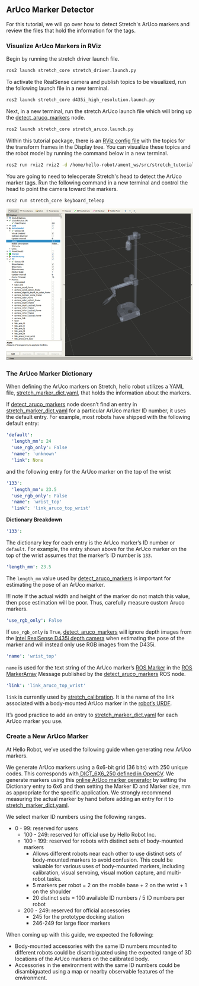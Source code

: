 ## ArUco Marker Detector
For this tutorial, we will go over how to detect Stretch's ArUco markers and review the files that hold the information for the tags.

### Visualize ArUco Markers in RViz
Begin by running the stretch driver launch file.

```{.bash .shell-prompt}
ros2 launch stretch_core stretch_driver.launch.py
```

To activate the RealSense camera and publish topics to be visualized, run the following launch file in a new terminal.

```{.bash .shell-prompt}
ros2 launch stretch_core d435i_high_resolution.launch.py
```

Next, in a new terminal, run the stretch ArUco launch file which will bring up the [detect_aruco_markers](https://github.com/hello-robot/stretch_ros2/blob/humble/stretch_core/stretch_core/detect_aruco_markers.py) node.

```{.bash .shell-prompt}
ros2 launch stretch_core stretch_aruco.launch.py
```

Within this tutorial package, there is an [RViz config file](https://github.com/hello-robot/stretch_tutorials/blob/humble/rviz/aruco_detector_example.rviz) with the topics for the transform frames in the Display tree. You can visualize these topics and the robot model by running the command below in a new terminal.

```{.bash .shell-prompt}
ros2 run rviz2 rviz2 -d /home/hello-robot/ament_ws/src/stretch_tutorials/rviz/aruco_detector_example.rviz
```

You are going to need to teleoperate Stretch's head to detect the ArUco marker tags. Run the following command in a new terminal and control the head to point the camera toward the markers.   

```{.bash .shell-prompt}
ros2 run stretch_core keyboard_teleop
```

<p align="center">
  <img src="https://raw.githubusercontent.com/hello-robot/stretch_tutorials/noetic/images/aruco_detector.gif"/>
</p>

### The ArUco Marker Dictionary
When defining the ArUco markers on Stretch, hello robot utilizes a YAML file, [stretch_marker_dict.yaml](https://github.com/hello-robot/stretch_ros2/blob/humble/stretch_core/config/stretch_marker_dict.yaml), that holds the information about the markers.

If [detect_aruco_markers](https://github.com/hello-robot/stretch_ros2/blob/humble/stretch_core/stretch_core/detect_aruco_markers.py) node doesn’t find an entry in [stretch_marker_dict.yaml](https://github.com/hello-robot/stretch_ros2/blob/humble/stretch_core/config/stretch_marker_dict.yaml) for a particular ArUco marker ID number, it uses the default entry. For example, most robots have shipped with the following default entry:

```yaml
'default':
  'length_mm': 24
  'use_rgb_only': False
  'name': 'unknown'
  'link': None
```

and the following entry for the ArUco marker on the top of the wrist

```yaml
'133':
  'length_mm': 23.5
  'use_rgb_only': False
  'name': 'wrist_top'
  'link': 'link_aruco_top_wrist'
```


**Dictionary Breakdown**

```yaml
'133':
```

 The dictionary key for each entry is the ArUco marker’s ID number or `default`. For example, the entry shown above for the ArUco marker on the top of the wrist assumes that the marker’s ID number is `133`.

```yaml
'length_mm': 23.5
```

The `length_mm` value used by [detect_aruco_markers](https://github.com/hello-robot/stretch_ros2/blob/humble/stretch_core/stretch_core/detect_aruco_markers.py) is important for estimating the pose of an ArUco marker.

!!! note
    If the actual width and height of the marker do not match this value, then pose estimation will be poor. Thus, carefully measure custom Aruco markers.

```yaml
'use_rgb_only': False
```

If `use_rgb_only` is `True`, [detect_aruco_markers](https://github.com/hello-robot/stretch_ros2/blob/humble/stretch_core/stretch_core/detect_aruco_markers.py) will ignore depth images from the [Intel RealSense D435i depth camera](https://www.intelrealsense.com/depth-camera-d435i/) when estimating the pose of the marker and will instead only use RGB images from the D435i.

```yaml
'name': 'wrist_top'
```

`name` is used for the text string of the ArUco marker’s [ROS Marker](http://docs.ros.org/en/melodic/api/visualization_msgs/html/msg/Marker.html) in the [ROS MarkerArray](http://docs.ros.org/en/melodic/api/visualization_msgs/html/msg/MarkerArray.html) Message published by the [detect_aruco_markers](https://github.com/hello-robot/stretch_ros2/blob/humble/stretch_core/stretch_core/detect_aruco_markers.py) ROS node.

```yaml
'link': 'link_aruco_top_wrist'
```

`link` is currently used by [stretch_calibration](https://github.com/hello-robot/stretch_ros2/blob/humble/stretch_calibration/stretch_calibration/collect_head_calibration_data.py). It is the name of the link associated with a body-mounted ArUco marker in the [robot’s URDF](https://github.com/hello-robot/stretch_ros2/blob/humble/stretch_description/urdf/stretch_aruco.xacro).

It’s good practice to add an entry to [stretch_marker_dict.yaml](https://github.com/hello-robot/stretch_ros2/blob/humble/stretch_core/config/stretch_marker_dict.yaml) for each ArUco marker you use.

### Create a New ArUco Marker
At Hello Robot, we’ve used the following guide when generating new ArUco markers.

We generate ArUco markers using a 6x6-bit grid (36 bits) with 250 unique codes. This corresponds with[ DICT_6X6_250 defined in OpenCV](https://docs.opencv.org/3.4/d9/d6a/group__aruco.html). We generate markers using this [online ArUco marker generator](https://chev.me/arucogen/) by setting the Dictionary entry to 6x6 and then setting the Marker ID and Marker size, mm as appropriate for the specific application. We strongly recommend measuring the actual marker by hand before adding an entry for it to [stretch_marker_dict.yaml](https://github.com/hello-robot/stretch_ros2/blob/humble/stretch_core/config/stretch_marker_dict.yaml).

We select marker ID numbers using the following ranges.

* 0 - 99: reserved for users
  * 100 - 249: reserved for official use by Hello Robot Inc.
  * 100 - 199: reserved for robots with distinct sets of body-mounted markers
    * Allows different robots near each other to use distinct sets of body-mounted markers to avoid confusion. This could be valuable for various uses of body-mounted markers, including calibration, visual servoing, visual motion capture, and multi-robot tasks.
    * 5 markers per robot = 2 on the mobile base + 2 on the wrist + 1 on the shoulder
    * 20 distinct sets = 100 available ID numbers / 5 ID numbers per robot
  * 200 - 249: reserved for official accessories
    * 245 for the prototype docking station
    * 246-249 for large floor markers

When coming up with this guide, we expected the following:

* Body-mounted accessories with the same ID numbers mounted to different robots could be disambiguated using the expected range of 3D locations of the ArUco markers on the calibrated body.
* Accessories in the environment with the same ID numbers could be disambiguated using a map or nearby observable features of the environment.
